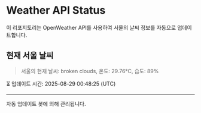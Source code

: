 
# Weather API Status

이 리포지토리는 OpenWeather API를 사용하여 서울의 날씨 정보를 자동으로 업데이트합니다.

## 현재 서울 날씨
> 서울의 현재 날씨: broken clouds, 온도: 29.76°C, 습도: 89%

⏳ 업데이트 시간: 2025-08-29 00:48:25 (UTC)

---
자동 업데이트 봇에 의해 관리됩니다.
